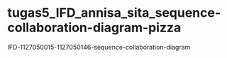 tugas5_IFD_annisa_sita_sequence-collaboration-diagram-pizza
===========================================================

IFD-1127050015-1127050146-sequence-collaboration-diagram
